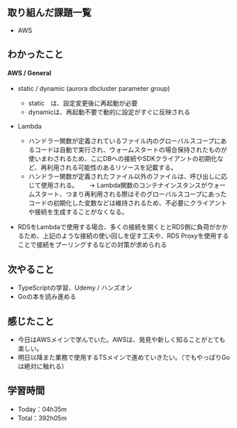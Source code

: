 ## 取り組んだ課題一覧
- AWS

## わかったこと
#### AWS / General
- static / dynamic (aurora dbcluster parameter group)
  - static　は、設定変更後に再起動が必要
  - dynamicは、再起動不要で動的に設定がすぐに反映される
- Lambda
  - ハンドラー関数が定義されているファイル内のグローバルスコープにあるコードは自動で実行され、ウォームスタートの場合保持されたものが使いまわされるため、こにDBへの接続やSDKクライアントの初期化など、再利用される可能性のあるリソースを記載する。
  - ハンドラー関数が定義されたファイル以外のファイルは、呼び出しに応じて使用される。　　
→ Lambda関数のコンテナインスタンスがウォームスタート、つまり再利用される際はそのグローバルスコープにあったコードの初期化した変数などは維持されるため、不必要にクライアントや接続を生成することがなくなる。

- RDSをLambdaで使用する場合、多くの接続を開くととRDS側に負荷がかかるため、上記のような接続の使い回しを促す工夫や、RDS Proxyを使用することで接続をプーリングするなどの対策が求められる
 
## 次やること
- TypeScriptの学習、Udemy / ハンズオン
- Goの本を読み進める

## 感じたこと
- 今日はAWSメインで学んでいた。AWSは、発見や新しく知ることがとても楽しい。
- 明日以降また業務で使用するTSメインで進めていきたい。（でもやっぱりGoは絶対に触れる）

## 学習時間
- Today：04h35m
- Total：392h05m
